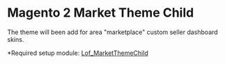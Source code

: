 # Magento 2 Market Theme Child

The theme will been add for area "marketplace" custom seller dashboard skins.

*Required setup module: [Lof_MarketThemeChild](https://github.com/landofcoder/module-marketplace-theme-child)